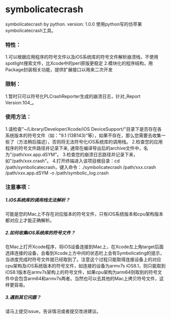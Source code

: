 # symbolicatecrash
symbolicatecrash by python.
version: 1.0.0
使用python写的仿苹果symbolicatecrash工具。

### 特性：
1.可以根据应用程序的符号文件以及iOS系统库的符号文件解析崩溃栈，不使用spotlight搜索文件，比Xcode中的perl原版更稳定
2.模块化的程序结构，用Package封装相关功能，提供扩展接口以用来二次开发

### 限制：
1.暂时只可以符号化PLCrashReporter生成的崩溃日志，针对_Report Version:104_。

### 使用方法：
1.请检查"~/Library/Developer/Xcode/iOS DeviceSupport/"目录下是否存在各系统版本的符号文件（如："9.1 (13B143)"等），如果不存在，那么您需要去收集一些了（方法稍后描述），否则将无法符号化iOS系统库的调用栈。
2.检查您的应用程序的符号文件路径并记录下来, 通常在编译导出后的archive文件中，名为"/path/xxx.app.dSYM"。
3.检查您的崩溃日志路径并记录下来，如"/path/xxx.crash"。
4.打开终端进入该项目根目录：cd /path/symbolicatecrash，键入命令：./symbolicatecrash /path/xxx.crash /path/xxx.app.dSYM -o /path/symbolic_log.crash

### 注意事项：
##### 1.iOS系统库的调用栈无法解析？
可能是您的Mac上不存在对应版本的符号文件，只有iOS系统版本和cpu架构版本都对应上才能正确解析。
##### 2.如何收集iOS系统库的符号文件？
在Mac上打开Xcode程序，将iOS设备连接到Mac上，在Xcode左上角target后面选择连接的设备，会看到Xcode上方中间的状态栏上会有Symbolicating的提示，当进度完成时符号文件就已经取到了。注意这个过程只能取得连接设备上的对应cpu架构及iOS系统版本的符号文件，如连接的设备为armv7s iOS8.1，则只能取到iOS8.1版本在armv7s架构上的符号文件，如果cpu架构为arm64则取到的符号文件中会包含arm64和armv7s两者。当然也可以去其他的Mac上拷贝符号文件，这样更容易。
##### 3.遇到其它问题？
请马上提交issue，告诉情况或者提交改进建议。
